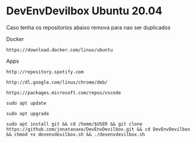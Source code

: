 # DevEnvDevilbox Ubuntu 20.04

Caso tenha os repositorios abaixo remova para nao ser duplicados

Docker
```
https://download.docker.com/linux/ubuntu
```
Apps
```
http://repository.spotify.com
```
```
http://dl.google.com/linux/chrome/deb/
```
```
https://packages.microsoft.com/repos/vscode
```


```
sudo apt update
```
```
sudo apt upgrade
```
```
sudo apt install git && cd /home/$USER && git clone https://github.com/jonatanaxe/DevEnvDevilbox.git && cd DevEnvDevilbox && chmod +x devenvdevilbox.sh && ./devenvdevilbox.sh
```
